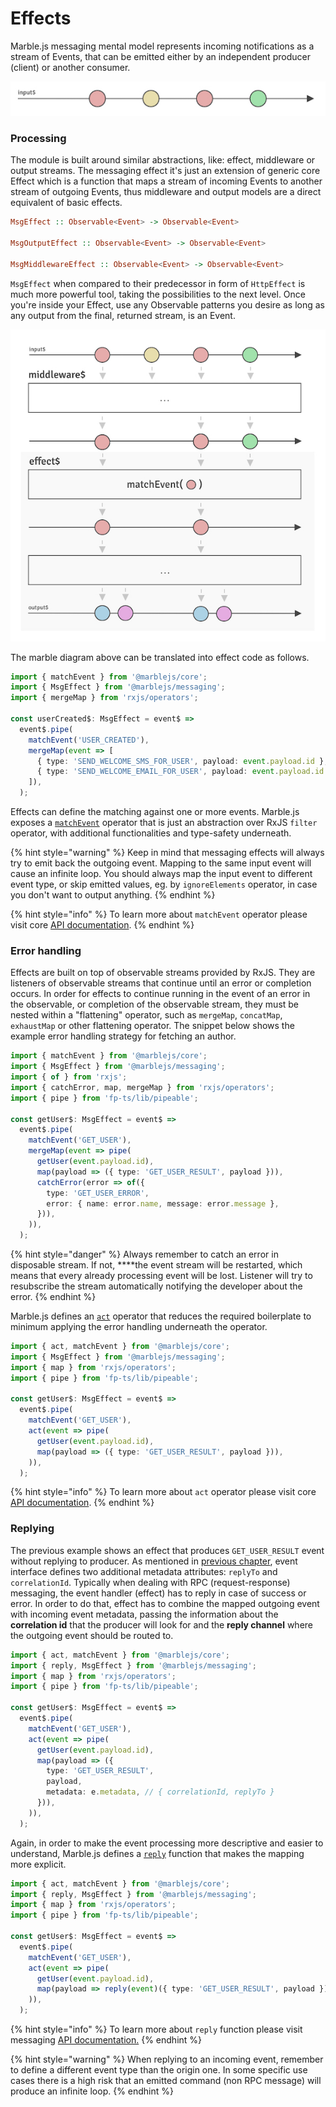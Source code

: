 # Effects

Marble.js messaging mental model represents incoming notifications as a stream of Events, that can be emitted either by an independent producer \(client\) or another consumer.

![](../../.gitbook/assets/events.jpg)

### Processing

The module is built around similar abstractions, like: effect, middleware or output streams. The messaging effect it's just an extension of generic core Effect which is a function that maps a stream of incoming Events to another stream of outgoing Events, thus middleware and output models are a direct equivalent of basic effects.

```haskell
MsgEffect :: Observable<Event> -> Observable<Event>

MsgOutputEffect :: Observable<Event> -> Observable<Event>

MsgMiddlewareEffect :: Observable<Event> -> Observable<Event>
```

`MsgEffect` when compared to their predecessor in form of `HttpEffect` is much more powerful tool, taking the possibilities to the next level. Once you're inside your Effect, use any Observable patterns you desire as long as any output from the final, returned stream, is an Event.

![](../../.gitbook/assets/effect.jpg)

The marble diagram above can be translated into effect code as follows.

```typescript
import { matchEvent } from '@marblejs/core';
import { MsgEffect } from '@marblejs/messaging';
import { mergeMap } from 'rxjs/operators';

const userCreated$: MsgEffect = event$ =>
  event$.pipe(
    matchEvent('USER_CREATED'),
    mergeMap(event => [
      { type: 'SEND_WELCOME_SMS_FOR_USER', payload: event.payload.id },
      { type: 'SEND_WELCOME_EMAIL_FOR_USER', payload: event.payload.id },
    ]),
  );
```

Effects can define the matching against one or more events. Marble.js exposes a [`matchEvent`](../../other/api-reference/core/operator-matchevent.md) operator that is just an abstraction over RxJS `filter` operator, with additional functionalities and type-safety underneath.

{% hint style="warning" %}
Keep in mind that messaging effects will always try to emit back the outgoing event. Mapping to  the same input event will cause an infinite loop. You should always map the input event to different event type, or skip emitted values, eg. by `ignoreElements` operator, in case you don't want to output anything.
{% endhint %}

{% hint style="info" %}
To learn more about `matchEvent` operator please visit core [API documentation](../../other/api-reference/core/operator-matchevent.md).
{% endhint %}

### Error handling

Effects are built on top of observable streams provided by RxJS. They are listeners of observable streams that continue until an error or completion occurs. In order for effects to continue running in the event of an error in the observable, or completion of the observable stream, they must be nested within a "flattening" operator, such as `mergeMap`, `concatMap`, `exhaustMap` or other flattening operator. The snippet below shows the example error handling strategy for fetching an author.

```typescript
import { matchEvent } from '@marblejs/core';
import { MsgEffect } from '@marblejs/messaging';
import { of } from 'rxjs';
import { catchError, map, mergeMap } from 'rxjs/operators';
import { pipe } from 'fp-ts/lib/pipeable';

const getUser$: MsgEffect = event$ =>
  event$.pipe(
    matchEvent('GET_USER'),
    mergeMap(event => pipe(
      getUser(event.payload.id),
      map(payload => ({ type: 'GET_USER_RESULT', payload })),
      catchError(error => of({
        type: 'GET_USER_ERROR',
        error: { name: error.name, message: error.message },
      })),
    )),
  );
```

{% hint style="danger" %}
Always remember to catch an error in disposable stream. If not, ****the event stream will be restarted, which means that every already processing event will be lost. Listener will try to resubscribe the stream automatically notifying the developer about the error.
{% endhint %}

Marble.js defines an [`act`](../../other/api-reference/core/operator-act.md) operator that reduces the required boilerplate to minimum applying the error handling underneath the operator.

```typescript
import { act, matchEvent } from '@marblejs/core';
import { MsgEffect } from '@marblejs/messaging';
import { map } from 'rxjs/operators';
import { pipe } from 'fp-ts/lib/pipeable';

const getUser$: MsgEffect = event$ =>
  event$.pipe(
    matchEvent('GET_USER'),
    act(event => pipe(
      getUser(event.payload.id),
      map(payload => ({ type: 'GET_USER_RESULT', payload })),
    )),
  );
```

{% hint style="info" %}
To learn more about `act` operator please visit core [API documentation](../../other/api-reference/core/operator-act.md).
{% endhint %}

### Replying

The previous example shows an effect that produces `GET_USER_RESULT` event without replying to producer. As mentioned in [previous chapter](events.md), event interface defines two additional metadata attributes: `replyTo` and `correlationId`. Typically when dealing with RPC \(request-response\) messaging, the event handler \(effect\) has to reply in case of success or error. In order to do that, effect has to combine the mapped outgoing event with incoming event metadata, passing the information about the **correlation id** that the producer will look for and the **reply channel** where the outgoing event should be routed to.

```typescript
import { act, matchEvent } from '@marblejs/core';
import { reply, MsgEffect } from '@marblejs/messaging';
import { map } from 'rxjs/operators';
import { pipe } from 'fp-ts/lib/pipeable';

const getUser$: MsgEffect = event$ =>
  event$.pipe(
    matchEvent('GET_USER'),
    act(event => pipe(
      getUser(event.payload.id),
      map(payload => ({
        type: 'GET_USER_RESULT',
        payload,
        metadata: e.metadata, // { correlationId, replyTo }
      })),
    )),
  );
```

Again, in order to make the event processing more descriptive and easier to understand, Marble.js defines a [`reply`](../../other/api-reference/messaging/reply.md) function that makes the mapping more explicit.

```typescript
import { act, matchEvent } from '@marblejs/core';
import { reply, MsgEffect } from '@marblejs/messaging';
import { map } from 'rxjs/operators';
import { pipe } from 'fp-ts/lib/pipeable';

const getUser$: MsgEffect = event$ =>
  event$.pipe(
    matchEvent('GET_USER'),
    act(event => pipe(
      getUser(event.payload.id),
      map(payload => reply(event)({ type: 'GET_USER_RESULT', payload })),
    )),
  );
```

{% hint style="info" %}
To learn more about `reply` function please visit messaging [API documentation.](../../other/api-reference/messaging/reply.md)
{% endhint %}

{% hint style="warning" %}
When replying to an incoming event, remember to define a different event type than the origin one. In some specific use cases there is a high risk that an emitted command \(non RPC message\) will produce an infinite loop.
{% endhint %}

